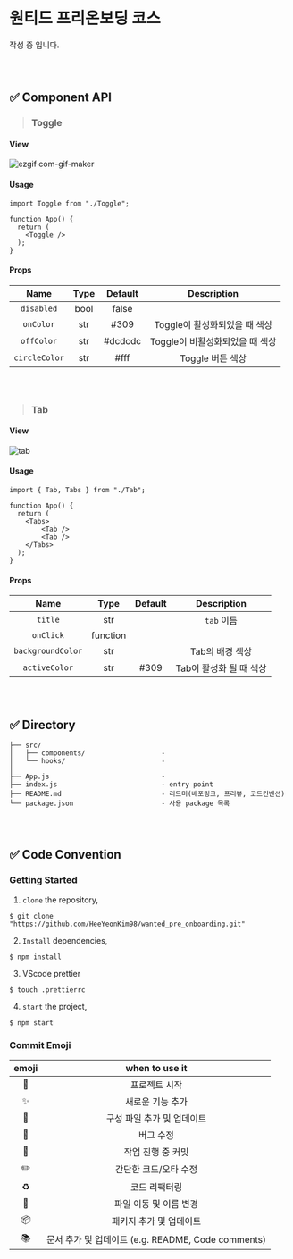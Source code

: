 # 원티드 프리온보딩 코스

작성 중 입니다.

### <br/>

###

## ✅ Component API

> ### Toggle

#### View

![ezgif com-gif-maker](https://user-images.githubusercontent.com/48751435/151402788-3b44ea37-8717-404d-bf66-2c993f645f60.gif)

#### Usage

```
import Toggle from "./Toggle";

function App() {
  return (
    <Toggle />
  );
}

```

#### Props

|     Name      | Type | Default |           Description           |
| :-----------: | :--: | :-----: | :-----------------------------: |
|  `disabled`   | bool |  false  |                                 |
|   `onColor`   | str  |  #309   |  Toggle이 활성화되었을 때 색상  |
|  `offColor`   | str  | #dcdcdc | Toggle이 비활성화되었을 때 색상 |
| `circleColor` | str  |  #fff   |        Toggle 버튼 색상         |

### <br/>

> ### Tab

#### View

![tab](https://user-images.githubusercontent.com/48751435/151435244-541ae959-1820-4a6b-b2a3-ffd004a15eaf.gif)

#### Usage

```
import { Tab, Tabs } from "./Tab";

function App() {
  return (
    <Tabs>
        <Tab />
        <Tab />
    </Tabs>
  );
}

```

#### Props

|       Name        |   Type   | Default |       Description       |
| :---------------: | :------: | :-----: | :---------------------: |
|      `title`      |   str    |         |       `tab` 이름        |
|     `onClick`     | function |         |                         |
| `backgroundColor` |   str    |         |     Tab의 배경 색상     |
|   `activeColor`   |   str    |  #309   | Tab이 활성화 될 때 색상 |

### <br/>

###

## ✅ Directory

```
├── src/
│   ├── components/                   -
│   └── hooks/                        -
│
├── App.js                            -
├── index.js                          - entry point
├── README.md                         - 리드미(배포링크, 프리뷰, 코드컨벤션)
└── package.json                      - 사용 package 목록
```

### <br/>

###

## ✅ Code Convention

### Getting Started

1. `clone` the repository,

```
$ git clone "https://github.com/HeeYeonKim98/wanted_pre_onboarding.git"
```

2. `Install` dependencies,

```
$ npm install
```

3. VScode prettier

```
$ touch .prettierrc
```

4. `start` the project,

```
$ npm start
```

### Commit Emoji

|     emoji      |                   when to use it                   |
| :------------: | :------------------------------------------------: |
|     :tada:     |                   프로젝트 시작                    |
|   :sparkles:   |                  새로운 기능 추가                  |
|    :wrench:    |             구성 파일 추가 및 업데이트             |
|     :bug:      |                     버그 수정                      |
| :construction: |                 작업 진행 중 커밋                  |
|   :pencil2:    |               간단한 코드/오타 수정                |
|   :recycle:    |                   코드 리팩터링                    |
|    :truck:     |               파일 이동 및 이름 변경               |
|   :package:    |              패키지 추가 및 업데이트               |
|    :books:     | 문서 추가 및 업데이트 (e.g. README, Code comments) |

### <br/>

###
